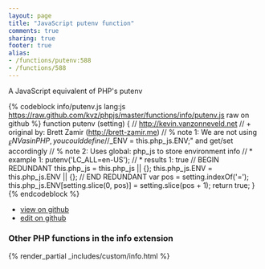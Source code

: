 ```yaml
---
layout: page
title: "JavaScript putenv function"
comments: true
sharing: true
footer: true
alias:
- /functions/putenv:588
- /functions/588
---
```

<!-- Generated by Rakefile:build -->
A JavaScript equivalent of PHP's putenv

{% codeblock info/putenv.js lang:js https://raw.github.com/kvz/phpjs/master/functions/info/putenv.js raw on github %}
function putenv (setting) {
    // http://kevin.vanzonneveld.net
    // +   original by: Brett Zamir (http://brett-zamir.me)
    // %        note 1: We are not using $_ENV as in PHP, you could define
    // %        note 1: "$_ENV = this.php_js.ENV;" and get/set accordingly
    // %        note 2: Uses global: php_js to store environment info
    // *     example 1: putenv('LC_ALL=en-US');
    // *     results 1: true
    // BEGIN REDUNDANT
    this.php_js = this.php_js || {};
    this.php_js.ENV = this.php_js.ENV || {};
    // END REDUNDANT
    var pos = setting.indexOf('=');
    this.php_js.ENV[setting.slice(0, pos)] = setting.slice(pos + 1);
    return true;
}
{% endcodeblock %}

 - [view on github](https://github.com/kvz/phpjs/blob/master/functions/info/putenv.js)
 - [edit on github](https://github.com/kvz/phpjs/edit/master/functions/info/putenv.js)

### Other PHP functions in the info extension
{% render_partial _includes/custom/info.html %}
